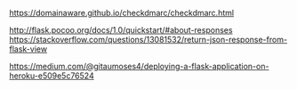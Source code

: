 https://domainaware.github.io/checkdmarc/checkdmarc.html

http://flask.pocoo.org/docs/1.0/quickstart/#about-responses
https://stackoverflow.com/questions/13081532/return-json-response-from-flask-view

https://medium.com/@gitaumoses4/deploying-a-flask-application-on-heroku-e509e5c76524